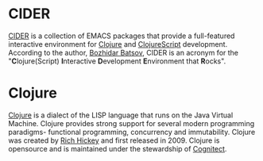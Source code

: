 # CIDER

[CIDER](https://github.com/clojure-emacs/cider) is a collection of EMACS packages that provide a full-featured interactive environment for [Clojure](https://clojure.org/) and [ClojureScript](https://github.com/clojure/clojurescript) development. According to the author, [Bozhidar Batsov](https://twitter.com/bbatsov?), CIDER is an acronym for the "**C**lojure(Script) **I**nteractive **D**evelopment **E**nvironment that **R**ocks".

# Clojure

[Clojure](https://clojure.org/) is a dialect of the LISP language that runs on the Java Virtual Machine. Clojure provides strong support for several modern programming paradigms- functional programming, concurrency and immutability. Clojure was created by [Rich Hickey](https://twitter.com/richhickey?) and first released in 2009. Clojure is opensource and is maintained under the stewardship of [Cognitect](http://cognitect.com/).



